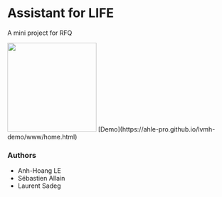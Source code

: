 # Assistant for LIFE
A mini project for RFQ

<img src="https://raw.githubusercontent.com/ahle-pro/lvmh-demo/master/docs/www/images/frame.png" width="200" height="200">
[Demo](https://ahle-pro.github.io/lvmh-demo/www/home.html)


### Authors

* Anh-Hoang LE
* Sébastien Allain
* Laurent Sadeg
